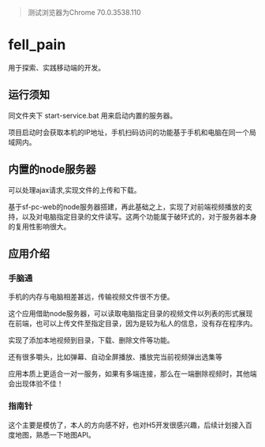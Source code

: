> 测试浏览器为Chrome 70.0.3538.110 

# fell_pain

用于探索、实践移动端的开发。

## 运行须知

同文件夹下 start-service.bat  用来启动内置的服务器。

项目启动时会获取本机的IP地址，手机扫码访问的功能基于手机和电脑在同一个局域网内。



## 内置的node服务器

可以处理ajax请求,实现文件的上传和下载。

基于sf-pc-web的node服务器搭建，再此基础之上，实现了对前端视频播放的支持，以及对电脑指定目录的文件读写。这两个功能属于破环式的，对于服务器本身的复用性影响很大。

## 应用介绍

### 手脑通

手机的内存与电脑相差甚远，传输视频文件很不方便。

这个应用借助node服务器，可以读取电脑指定目录的视频文件以列表的形式展现在前端，也可以上传文件至指定目录，因为是较为私人的信息，没有存在程序内。

实现了添加本地视频到目录，下载、删除文件等功能。

还有很多嚼头，比如弹幕、自动全屏播放、播放完当前视频弹出选集等

应用本质上更适合一对一服务，如果有多端连接，那么在一端删除视频时，其他端会出现体验不佳！

### 指南针

这个主要是模仿了，本人的方向感不好，也对H5开发很感兴趣，后续计划接入百度地图，熟悉一下地图API。





